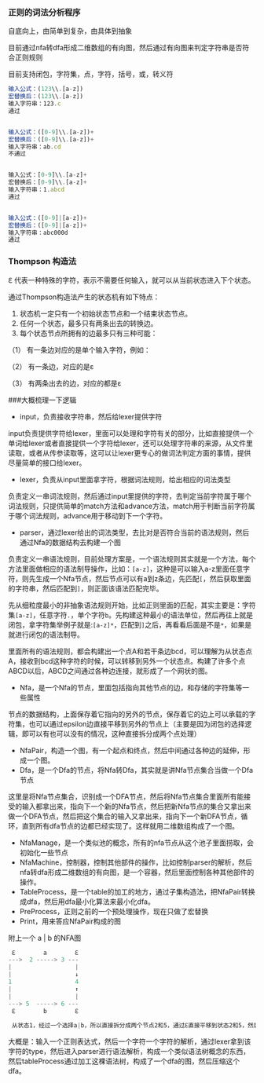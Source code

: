 ### 正则的词法分析程序

自底向上，由简单到复杂，由具体到抽象

目前通过nfa转dfa形成二维数组的有向图，然后通过有向图来判定字符串是否符合正则规则

目前支持闭包，字符集，点，字符，括号，或，转义符

```javascript
输入公式：(123\\.[a-z])
宏替换后：(123\\.[a-z])
输入字符串：123.c
通过


输入公式：([0-9]\\.[a-z])+
宏替换后：([0-9]\\.[a-z])+
输入字符串：ab.cd
不通过


输入公式：[0-9]\\.[a-z]+
宏替换后：[0-9]\\.[a-z]+
输入字符串：1.abcd
通过


输入公式：([0-9]|[a-z])+
宏替换后：([0-9]|[a-z])+
输入字符串：abc000d
通过
```

 

### Thompson 构造法

ℇ 代表一种特殊的字符，表示不需要任何输入，就可以从当前状态进入下个状态。

通过Thompson构造法产生的状态机有如下特点：

1. 状态机一定只有一个初始状态节点和一个结束状态节点。
2. 任何一个状态，最多只有两条出去的转换边。
3. 每个状态节点所拥有的边最多只有三种可能：

（1）  有一条边对应的是单个输入字符，例如：

（2）  有一条边，对应的是ε

（3）  有两条出去的边，对应的都是ε



###大概梳理一下逻辑

- input，负责接收字符串，然后给lexer提供字符

input负责提供字符给lexer，里面可以处理和字符有关的部分，比如直接提供一个单词给lexer或者直接提供一个字符给lexer，还可以处理字符串的来源，从文件里读取，或者从传参读取等，这可以让lexer更专心的做词法判定方面的事情，提供尽量简单的接口给lexer。

- lexer，负责从input里面拿字符，根据词法规则，给出相应的词法类型

负责定义一串词法规则，然后通过input里提供的字符，去判定当前字符属于哪个词法规则，只提供简单的match方法和advance方法，match用于判断当前字符属于哪个词法规则，advance用于移动到下一个字符。

- parser，通过lexer给出的词法类型，去比对是否符合当前的语法规则，然后通过Nfa的数据结构去构建一个图

负责定义一串语法规则，目前处理方案是，一个语法规则其实就是一个方法，每个方法里面做相应的语法制导操作，比如：`[a-z]`，这种是可以输入a-z里面任意字符，则先生成一个Nfa节点，然后节点可以有a到z条边，先匹配`[`，然后获取里面的字符串，然后匹配到`]`，则正面该语法匹配完毕。

先从细粒度最小的非抽象语法规则开始，比如正则里面的匹配，其实主要是：字符集`[a-z]`，任意字符`.`，单个字符`b`。先构建这种最小的语法单位，然后再往上就是闭包，拿字符集举例子就是:`[a-z]*`，匹配到`]`之后，再看看后面是不是`*`，如果是就进行闭包的语法制导。

里面所有的语法规则，都会构建出一个点A和若干条边bcd，可以理解为从状态点A，接收到bcd这种字符的时候，可以转移到另外一个状态点。构建了许多个点ABCD以后，ABCD之间通过各种边连接，就形成了一个网状的图。

- Nfa，是一个Nfa的节点，里面包括指向其他节点的边，和存储的字符集等一些属性

节点的数据结构，上面保存着它指向的另外的节点，保存着它的边上可以承载的字符集，也可以通过epsilon边直接平移到另外的节点上（主要是因为闭包的选择逻辑，即可以有也可以没有的情况，这种直接拆分成两个点处理）

- NfaPair，构造一个图，有一个起点和终点，然后中间通过各种边的延伸，形成一个图。
- Dfa，是一个Dfa的节点，将Nfa转Dfa，其实就是讲Nfa节点集合当做一个Dfa节点

这里是将Nfa节点集合，识别成一个DFA节点，然后将Nfa节点集合里面所有能接受的输入都拿出来，指向下一个新的Nfa节点，然后把新Nfa节点的集合又拿出来做一个DFA节点，然后把这个集合的输入又拿出来，指向下一个新DFA节点，循环，直到所有dfa节点的边都已经实现了。这样就用二维数组构成了一个图。

- NfaManage，是一个类似池的概念，所有的nfa节点从这个池子里面捞取，会初始化一些节点
- NfaMachine，控制器，控制其他部件的操作，比如控制parser的解析，然后nfa转dfa形成二维数组的有向图，是一个容器，然后里面控制各种其他部件的操作。
- TableProcess，是一个table的加工的地方，通过子集构造法，把NfaPair转换成dfa，然后用dfa最小化算法来最小化dfa。
- PreProcess，正则之前的一个预处理操作，现在只做了宏替换
- Print，用来答应NfaPair构成的图



附上一个 a | b 的NFA图

```javascript
 ℇ        a        ℇ
--->  2 -----> 3 ---
|                  |
|                  ↓
1                  4
|                  ↑
|                  |
---> 5  -----> 6 ---
 ℇ        b        ℇ
 
 从状态1，经过一个选择a|b，所以直接拆分成两个节点2和5，通过ℇ直接平移到状态2和5，然后进行相应的a或者b的输入，则再移动到状态3或者6，然后再通过ℇ，移动到4。
```



大概是：输入一个正则表达式，然后一个字符一个字符的解析，通过lexer拿到该字符的type，然后进入parser进行语法解析，构成一个类似语法树概念的东西，然后tableProcess通过加工这棵语法树，构成了一个dfa的图，然后压缩这个dfa。